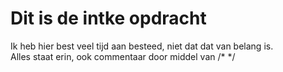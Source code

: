 # Dit is de intke opdracht

Ik heb hier best veel tijd aan besteed, niet dat dat van belang is. <br>
Alles staat erin, ook commentaar door middel van /* */
